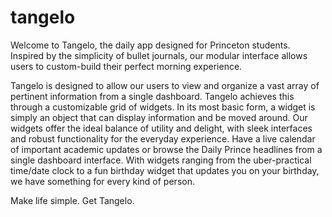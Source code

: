 # tangelo

Welcome to Tangelo, the daily app designed for Princeton students. Inspired by the simplicity of bullet journals, our modular interface allows users to custom-build their perfect morning experience. 

Tangelo is designed to allow our users to view and organize a vast array of pertinent information from a single dashboard. Tangelo achieves this through a customizable grid of widgets. In its most basic form, a widget is simply an object that can display information and be moved around. Our widgets offer the ideal balance of utility and delight, with sleek interfaces and robust functionality for the everyday experience. Have a live calendar of important academic updates or browse the Daily Prince headlines from a single dashboard interface. With widgets ranging from the uber-practical time/date clock to a fun  birthday widget that updates you on your birthday, we have something for every kind of person.

Make life simple. Get Tangelo.

